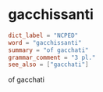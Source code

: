 # gacchissanti

``` toml
dict_label = "NCPED"
word = "gacchissanti"
summary = "of gacchati"
grammar_comment = "3 pl."
see_also = ["gacchati"]
```

of gacchati

